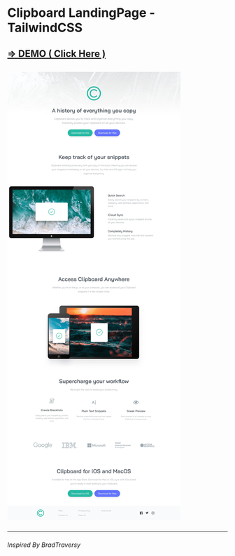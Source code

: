 <h1>Clipboard LandingPage - TailwindCSS</h1>

<h2> <a href="https://storied-rolypoly-c3e6bb.netlify.app/">=> DEMO ( Click Here )</a><h2>

<img src="screenshot.png"/>

<hr>

<h6>Inspired By BradTraversy </h6>
